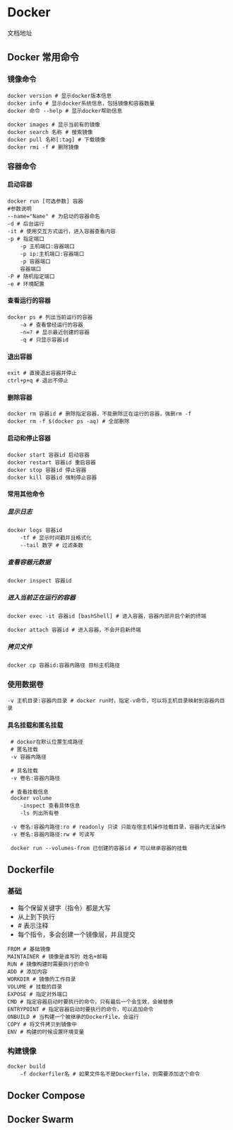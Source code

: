 # Docker

文档地址

## Docker 常用命令

### 镜像命令

```
docker version # 显示docker版本信息
docker info # 显示docker系统信息，包括镜像和容器数量
docker 命令 --help # 显示docker帮助信息

docker images # 显示当前有的镜像
docker search 名称 # 搜索镜像 
docker pull 名称[:tag] # 下载镜像
docker rmi -f # 删除镜像
```

### 容器命令

#### 启动容器

```
docker run [可选参数] 容器
#参数说明
--name="Name" # 为启动的容器命名
-d # 后台运行
-it # 使用交互方式运行，进入容器查看内容
-p # 指定端口
	-p 主机端口:容器端口
	-p ip:主机端口:容器端口
	-p 容器端口
	容器端口
-P # 随机指定端口
-e # 环境配置
```

#### 查看运行的容器

```
docker ps # 列出当前运行的容器
	-a # 查看曾经运行的容器
	-n=? # 显示最近创建的容器
	-q # 只显示容器id
```

#### 退出容器

```
exit # 直接退出容器并停止
ctrl+p+q # 退出不停止
```

#### 删除容器

```
docker rm 容器id # 删除指定容器，不能删除正在运行的容器，强删rm -f
docker rm -f $(docker ps -aq) # 全部删除
```

#### 启动和停止容器

```
docker start 容器id 启动容器
docker restart 容器id 重启容器
docker stop 容器id 停止容器
docker kill 容器id 强制停止容器
```

#### 常用其他命令

##### 显示日志

```
docker logs 容器id
	-tf # 显示时间戳并且格式化
	--tail 数字 # 过滤条数
```

##### 查看容器元数据

```
docker inspect 容器id
```

##### 进入当前正在运行的容器

```
docker exec -it 容器id [bashShell] # 进入容器，容器内部开启个新的终端

docker attach 容器id # 进入容器，不会开启新终端
```

##### 拷贝文件

```
docker cp 容器id:容器内路径 目标主机路径
```

### 使用数据卷

```
-v 主机目录:容器内目录 # docker run时，指定-v命令，可以将主机目录映射到容器内目录
```

#### 具名挂载和匿名挂载

```
 # docker在默认位置生成路径
 # 匿名挂载
 -v 容器内路径
 
 # 具名挂载
 -v 卷名:容器内路径
 
 # 查看挂载信息
 docker volume
 	-inspect 查看具体信息
 	-ls 列出所有卷
 	
 -v 卷名:容器内路径:ro # readonly 只读 只能在宿主机操作挂载目录，容器内无法操作
 -v 卷名:容器内路径:rw # 可读写
 
 docker run --volumes-from 已创建的容器id # 可以继承容器的挂载
```

## Dockerfile

### 基础

- 每个保留关键字（指令）都是大写
- 从上到下执行
- \# 表示注释
- 每个指令，多会创建一个镜像层，并且提交

```
FROM # 基础镜像
MAINTAINER # 镜像是谁写的 姓名+邮箱
RUN # 镜像构建时需要执行的命令
ADD # 添加内容
WORKDIR # 镜像的工作目录
VOLUME # 挂载的目录
EXPOSE # 指定对外端口
CMD # 指定容器启动时要执行的命令，只有最后一个会生效，会被替换
ENTRYPOINT # 指定容器启动时要执行的命令，可以追加命令
ONBUILD # 当构建一个被继承的DockerFile，会运行
COPY # 将文件拷贝到镜像中
ENV # 构建的时候设置环境变量
```

### 构建镜像

```shell
docker build 
	-f dockerfiler名 # 如果文件名不是Dockerfile，则需要添加这个命令
```

## Docker Compose

## Docker Swarm